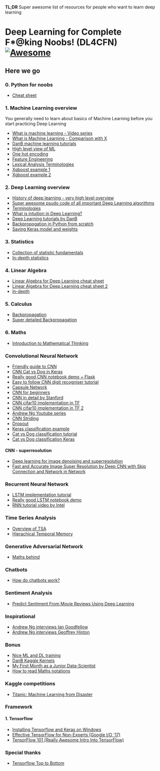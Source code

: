**TL;DR** Super awesome list of resources for people who want to learn deep learning

# Deep Learning for Complete F*@king Noobs! (DL4CFN) [![Awesome](https://cdn.rawgit.com/sindresorhus/awesome/d7305f38d29fed78fa85652e3a63e154dd8e8829/media/badge.svg)](https://github.com/sindresorhus/awesome)

## Here we go

### 0. Python for noobs

- [Cheat sheet](http://datasciencefree.com/python.pdf)

### 1. Machine Learning overview

You generally need to learn about basics of Machine Learning before you start practicing Deep Learning

- [What is machine learning - Video series](https://classroom.udacity.com/courses/ud262/lessons/3625438937/concepts/6405791940923)
- [What is Machine Learning - Comparison with X](https://www.analyticsvidhya.com/blog/2015/06/machine-learning-basics/)
- [DanB machine learning tutorials](https://www.kaggle.com/learn/machine-learning)
- [High level view of ML](https://blog.dataiku.com/machine-learning-explained-algorithms-are-your-friend)
- [One hot encoding](https://hackernoon.com/what-is-one-hot-encoding-why-and-when-do-you-have-to-use-it-e3c6186d008f)
- [Feature Engineering](https://machinelearningmastery.com/discover-feature-engineering-how-to-engineer-features-and-how-to-get-good-at-it/
)
- [Lexical Analysis Terminologies](https://konghq.com/blog/a-guide-to-text-processing-and-machine-learning-api-terms/)
- [Xgboost example 1](https://machinelearningmastery.com/develop-first-xgboost-model-python-scikit-learn/)
- [Xgboost example 2](https://www.kaggle.com/datacanary/xgboost-example-python)

### 2. Deep Learning overview

- [History of deep learning - very high level overview](https://www.youtube.com/watch?v=n6XSDA3kfEw)
- [Super awesome psudo code of all important Deep Learning algorithms](https://www.analyticsvidhya.com/blog/2015/09/full-cheatsheet-machine-learning-algorithms/)
- [Terminologies](http://wiki.deeplearning.ai/Welcome)
- [What is intuition in Deep Learning?](https://medium.com/intuitionmachine/intuition-innovation-and-deep-learning-f20b9908d23c)
- [Deep Learning tutorials by DanB](https://www.kaggle.com/learn/deep-learning)
- [Backpropogation in Python from scratch](https://machinelearningmastery.com/implement-backpropagation-algorithm-scratch-python/)
- [Saving Keras model and weights](https://machinelearningmastery.com/save-load-keras-deep-learning-models/)

### 3. Statistics

- [Collection of statistic fundamentals](https://sites.google.com/a/case.edu/hpc-upgraded-cluster/home/important-notes-for-new-users/helpful-references/deep-learning/basic-statistics-for-deep-learning)
- [In-depth statistics](https://www.khanacademy.org/math/statistics-probability)

### 4. Linear Algebra
- [Linear Algebra for Deep Learning cheat sheet](https://towardsdatascience.com/linear-algebra-cheat-sheet-for-deep-learning-cd67aba4526c)
- [Linear Algebra for Deep Learning cheat sheet 2](https://medium.com/@LeonFedden/a-hackers-guide-to-deep-learnings-secret-sauces-linear-algebra-555403c3be16)
- [In-depth](http://www.deeplearningbook.org/contents/linear_algebra.html)

### 5. Calculus
- [Backpropagation](http://colah.github.io/posts/2015-08-Backprop/)
- [Super detailed Backpropagation](https://page.mi.fu-berlin.de/rojas/neural/chapter/K7.pdf)

### 6. Maths
- [Introduction to Mathematical Thinking](https://www.coursera.org/learn/mathematical-thinking)

### Convolutional Neural Network
- [Friendly guide to CNN](https://www.youtube.com/watch?v=2-Ol7ZB0MmU)
- [CNN Cat vs Dog in Keras](https://blog.keras.io/building-powerful-image-classification-models-using-very-little-data.html)
- [Really good CNN notebook demo + Flask](https://github.com/llSourcell/Convolutional_neural_network)
- [Easy to follow CNN digit recogniser tutorial](http://cv-tricks.com/tensorflow-tutorial/training-convolutional-neural-network-for-image-classification/)
- [Capsule Network](https://medium.com/ai%C2%B3-theory-practice-business/understanding-hintons-capsule-networks-part-i-intuition-b4b559d1159b)
- [CNN for beginners](https://adeshpande3.github.io/adeshpande3.github.io/A-Beginner%27s-Guide-To-Understanding-Convolutional-Neural-Networks/)
- [CNN in detail by Stanford](http://cs231n.github.io/convolutional-networks/)
- [CNN cifar10 implementation in TF](https://github.com/Hvass-Labs/TensorFlow-Tutorials/blob/master/06_CIFAR-10.ipynb)
- [CNN cifar10 implementation in TF 2](https://www.youtube.com/watch?list=PL9Hr9sNUjfsmEu1ZniY0XpHSzl5uihcXZ&v=3BXfw_1_TF4)
- [Andrew Ng Youtube series](https://www.youtube.com/watch?v=Z91YCMvxdo0&list=PLBAGcD3siRDjBU8sKRk0zX9pMz9qeVxud)
- [CNN Striding](https://discuss.analyticsvidhya.com/t/valid-padding-in-convolution-neural-networks/10738/3)
- [Dropout](https://www.quora.com/How-does-the-dropout-method-work-in-deep-learning-And-why-is-it-claimed-to-be-an-effective-trick-to-improve-your-network)
- [Keras classification example](https://www.learnopencv.com/image-classification-using-convolutional-neural-networks-in-keras/)
- [Cat vs Dog classification tutorial](https://pythonprogramming.net/convolutional-neural-network-kats-vs-dogs-machine-learning-tutorial/)
- [Cat vs Dog classification Keras](https://www.kaggle.com/stevenhurwitt/cats-vs-dogs-using-a-keras-convnet)
#### CNN - superresolution
- [Deep learning for image denoising and superresolution](https://www.slideshare.net/yuhuang/deep-learning-for-image-denoising-superresolution-27435126)
- [Fast and Accurate Image Super Resolution by Deep CNN
with Skip Connection and Network in Network](https://arxiv.org/pdf/1707.05425.pdf)

### Recurrent Neural Network
- [LSTM implementation tutorial](https://towardsdatascience.com/lstm-by-example-using-tensorflow-feb0c1968537)
- [Really good LSTM notebook demo](https://github.com/llSourcell/LSTM_Networks/blob/master/LSTM%20Demo.ipynb)
- [RNN tutorial video by Intel](https://www.youtube.com/watch?time_continue=552&v=Ukgii7Yd_cU)

### Time Series Analysis
- [Overview of TSA](http://www.itl.nist.gov/div898/handbook/pmc/section4/pmc4.htm)
- [Hierachical Temporal Memory](https://numenta.com/papers-videos-and-more/resources/hierarchical-temporal-memory-white-paper/)

### Generative Adversarial Network
- [Maths behind](https://lilianweng.github.io/lil-log/2017/08/20/from-GAN-to-WGAN.html)

### Chatbots
- [How do chatbots work?](https://chatbotslife.com/nlp-nlu-nlg-and-how-chatbots-work-dd7861dfc9df)

### Sentiment Analysis
- [Predict Sentiment From Movie Reviews Using Deep Learning](https://machinelearningmastery.com/predict-sentiment-movie-reviews-using-deep-learning/)

### Inspirational
- [Andrew Ng interviews Ian Goodfellow](https://www.youtube.com/watch?v=pWAc9B2zJS4)
- [Andrew Ng interviews Geoffrey Hinton](https://www.youtube.com/watch?time_continue=1871&v=-eyhCTvrEtE)

### Bonus
- [Nice ML and DL training](https://www.datacamp.com/courses/deep-learning-in-python/)
- [DanB Kaggle Kernels](https://www.kaggle.com/dansbecker/kernels)
- [My First Month as a Junior Data-Scientist](https://gaborvecsei.wordpress.com/2017/10/28/my-first-month-as-a-junior-data-scientist/)
- [How to read Maths notations](https://www.youtube.com/watch?v=-mu3TYZ_udM)

### Kaggle competitions
- [Titanic: Machine Learning from Disaster](https://www.youtube.com/watch?v=xpeoKf4or0o)

### Framework

#### 1. Tensorflow
- [Installing Tensorflow and Keras on Windows](https://chunml.github.io/ChunML.github.io/project/Tensorflow-Installation/)
- [Effective TensorFlow for Non-Experts (Google I/O '17)](https://www.youtube.com/watch?v=5DknTFbcGVM)
- [TensorFlow 101 (Really Awesome Intro Into TensorFlow)](https://www.youtube.com/watch?v=oxf3o8IbCk4)

### Special thanks
- [Tensorflow Top to Bottom](https://github.com/astorfi/TensorFlow-World-Resources)
